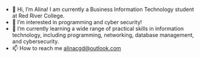 - 👋 Hi, I’m Alina! I am currently a Business Information Technology student at Red River College.
- 👀 I’m interested in programming and cyber security!
- 🌱 I’m currently learning a wide range of practical skills in information technology, including programming, networking, database management, and cybersecurity.
- 📫 How to reach me alinacgd@outlook.com

<!---
acho-rrc/acho-rrc is a ✨ special ✨ repository because its `README.md` (this file) appears on your GitHub profile.
You can click the Preview link to take a look at your changes.
--->
